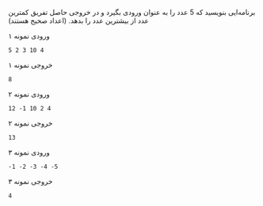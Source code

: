 برنامه‌ایی بنویسید که 5 عدد را به عنوان ورودی بگیرد و در خروجی حاصل تفریق کمترین عدد از بیشترین عدد را بدهد.
(اعداد صحیح هستند)

ورودی نمونه ۱

    5 2 3 10 4

خروجی نمونه ۱

    8

ورودی نمونه ۲

    12 -1 10 2 4

خروجی نمونه ۲

    13

ورودی نمونه ۳

    -1 -2 -3 -4 -5

خروجی نمونه ۳

    4
